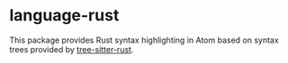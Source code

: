 # language-rust

This package provides Rust syntax highlighting in Atom based on syntax trees provided by [tree-sitter-rust](https://github.com/tree-sitter/tree-sitter-rust).
